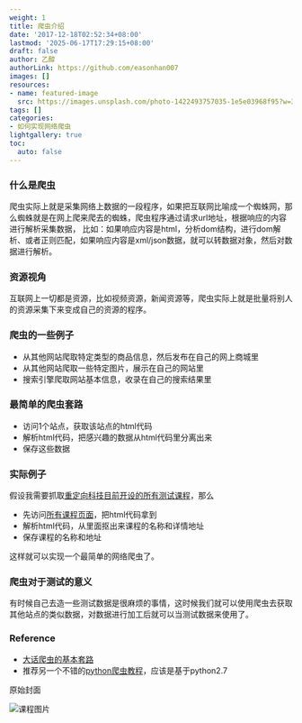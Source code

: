 ```yaml
---
weight: 1
title: 爬虫介绍
date: '2017-12-18T02:52:34+08:00'
lastmod: '2025-06-17T17:29:15+08:00'
draft: false
author: 乙醇
authorLink: https://github.com/easonhan007
images: []
resources:
- name: featured-image
  src: https://images.unsplash.com/photo-1422493757035-1e5e03968f95?w=300
tags: []
categories:
- 如何实现网络爬虫
lightgallery: true
toc:
  auto: false
---
```




### 什么是爬虫

爬虫实际上就是采集网络上数据的一段程序，如果把互联网比喻成一个蜘蛛网，那么蜘蛛就是在网上爬来爬去的蜘蛛，爬虫程序通过请求url地址，根据响应的内容进行解析采集数据， 比如：如果响应内容是html，分析dom结构，进行dom解析、或者正则匹配，如果响应内容是xml/json数据，就可以转数据对象，然后对数据进行解析。

### 资源视角

互联网上一切都是资源，比如视频资源，新闻资源等，爬虫实际上就是批量将别人的资源采集下来变成自己的资源的程序。


### 爬虫的一些例子

* 从其他网站爬取特定类型的商品信息，然后发布在自己的网上商城里
* 从其他网站爬取一些特定图片，展示在自己的网站里
* 搜索引擎爬取网站基本信息，收录在自己的搜索结果里

### 最简单的爬虫套路

* 访问1个站点，获取该站点的html代码
* 解析html代码，把感兴趣的数据从html代码里分离出来
* 保存这些数据

### 实际例子

假设我需要抓取[重定向科技目前开设的所有测试课程](http://www.itest.info/courses)，那么

* 先访问[所有课程页面](http://www.itest.info/courses)，把html代码拿到
* 解析html代码，从里面抠出来课程的名称和详情地址
* 保存课程的名称和地址

这样就可以实现一个最简单的网络爬虫了。

### 爬虫对于测试的意义

有时候自己去造一些测试数据是很麻烦的事情，这时候我们就可以使用爬虫去获取其他站点的类似数据，对数据进行加工后就可以当测试数据来使用了。

### Reference

* [大话爬虫的基本套路](https://blog.thankbabe.com/2017/09/25/spider)
* 推荐另一个不错的[python爬虫教程](https://zhuanlan.zhihu.com/p/21479334)，应该是基于python2.7




原始封面

![课程图片](https://images.unsplash.com/photo-1422493757035-1e5e03968f95?w=300)

